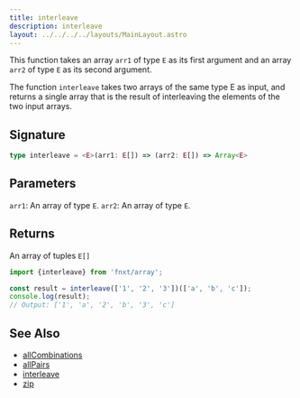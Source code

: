 ```yaml
---
title: interleave
description: interleave
layout: ../../../../layouts/MainLayout.astro
---
```

This function takes 
an array `arr1` of type `E` as its first argument 
and
an array `arr2` of type `E` as its second argument. 

The function `interleave` takes two arrays of the same type E as input, and returns a single array that is the result of interleaving the elements of the two input arrays.
## Signature

```ts
type interleave = <E>(arr1: E[]) => (arr2: E[]) => Array<E>
```

## Parameters

`arr1`: An array of type `E`.
`arr2`: An array of type `E`.

## Returns

An array of tuples `E[]`

```ts
import {interleave} from 'fnxt/array';

const result = interleave(['1', '2', '3'])(['a', 'b', 'c']);
console.log(result);
// Output: ['1', 'a', '2', 'b', '3', 'c']
```


## See Also
- [allCombinations](../allCombinations)
- [allPairs](../allPairs)
- [interleave](../interleave)
- [zip](../zip)
